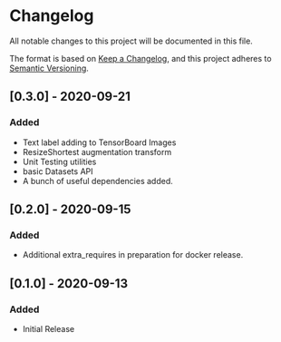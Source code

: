 # Changelog

All notable changes to this project will be documented in this file.

The format is based on [Keep a Changelog](https://keepachangelog.com/en/1.0.0/),
and this project adheres to [Semantic Versioning](https://semver.org/spec/v2.0.0.html).

## [0.3.0] - 2020-09-21
### Added
+ Text label adding to TensorBoard Images
+ ResizeShortest augmentation transform
+ Unit Testing utilities
+ basic Datasets API
+ A bunch of useful dependencies added.

## [0.2.0] - 2020-09-15
### Added
* Additional extra_requires in preparation for docker release.

## [0.1.0] - 2020-09-13
### Added
* Initial Release
